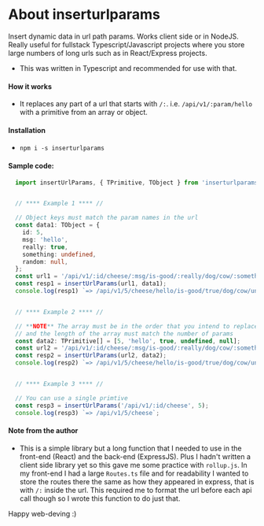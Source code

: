 # About inserturlparams

Insert dynamic data in url path params. Works client side or in NodeJS. Really useful
for fullstack Typescript/Javascript projects where you store large numbers of long urls 
such as in React/Express projects.

- This was written in Typescript and recommended for use with that.


#### How it works

- It replaces any part of a url that starts with `/:`. i.e. `/api/v1/:param/hello` 
with a primitive from an array or object.


#### Installation

- `npm i -s inserturlparams`


#### Sample code:

```typescript
  import insertUrlParams, { TPrimitive, TObject } from 'inserturlparams';


  // **** Example 1 **** //

  // Object keys must match the param names in the url
  const data1: TObject = {
    id: 5,
    msg: 'hello',
    really: true,
    something: undefined,
    random: null,
  };
  const url1 = '/api/v1/:id/cheese/:msg/is-good/:really/dog/cow/:something/:random';
  const resp1 = insertUrlParams(url1, data1);
  console.log(resp1) `=> /api/v1/5/cheese/hello/is-good/true/dog/cow/undefined/null`;


  // **** Example 2 **** //

  // **NOTE** The array must be in the order that you intend to replace them with in the url
  // and the length of the array must match the number of params
  const data2: TPrimitive[] = [5, 'hello', true, undefined, null];
  const url2 = '/api/v1/:id/cheese/:msg/is-good/:really/dog/cow/:something/:random';
  const resp2 = insertUrlParams(url2, data2);
  console.log(resp2) `=> /api/v1/5/cheese/hello/is-good/true/dog/cow/undefined/null`;


  // **** Example 3 **** //

  // You can use a single primtive 
  const resp3 = insertUrlParams('/api/v1/:id/cheese', 5);
  console.log(resp3) `=> /api/v1/5/cheese`;
```

#### Note from the author

- This is a simple library but a long function that I needed to use in the front-end 
(React) and the back-end (ExpressJS). Plus I hadn't written a client side library yet
so this gave me some practice with `rollup.js`. In my front-end I had a large `Routes.ts` file 
and for readability I wanted to store the routes there the same as how they appeared 
in express, that is with `/:` inside the url. This required me to format the url before 
each api call though so I wrote this function to do just that.

Happy web-deving :)
